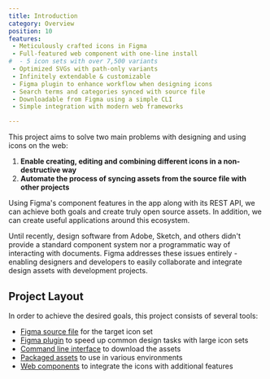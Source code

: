 ```yaml
---
title: Introduction
category: Overview
position: 10
features:
 - Meticulously crafted icons in Figma
 - Full-featured web component with one-line install
#  - 5 icon sets with over 7,500 variants
 - Optimized SVGs with path-only variants
 - Infinitely extendable & customizable
 - Figma plugin to enhance workflow when designing icons
 - Search terms and categories synced with source file
 - Downloadable from Figma using a simple CLI
 - Simple integration with modern web frameworks

---
```


This project aims to solve two main problems with designing and using icons on the web:

1. **Enable creating, editing and combining different icons in a non-destructive way** <!-- (allowing easy future updates to all assets) -->
2. **Automate the process of syncing assets from the source file with other projects**

Using Figma's component features in the app along with its REST API, we can achieve both goals and create truly open source assets. In addition, we can create useful applications around this ecosystem.

Until recently, design software from Adobe, Sketch, and others didn't provide a standard component system nor a programmatic way of interacting with documents. Figma addresses these issues entirely - enabling designers and developers to easily collaborate and integrate design assets with development projects.

## Project Layout

In order to achieve the desired goals, this project consists of several tools:

- [Figma source file](/docs/figma/overview) for the target icon set
- [Figma plugin](/docs/plugin/install-plugin) to speed up common design tasks with large icon sets
- [Command line interface](/docs/cli/install-cli) to download the assets
- [Packaged assets](/docs/web/getting-started) to use in various environments
- [Web components](/docs/web/component) to integrate the icons with additional features
